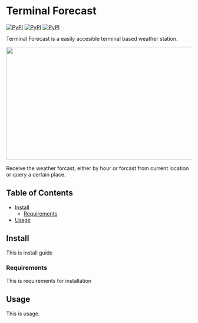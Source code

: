 # Terminal Forecast
[![PyPI](https://img.shields.io/pypi/pyversions/term-forecast.svg)](https://www.python.org/downloads/)
[![PyPI](https://img.shields.io/pypi/l/term-forecast.svg)](LICENSE)
[![PyPI](https://img.shields.io/pypi/v/term-forecast.svg)](https://pypi.python.org/pypi/term-forecast)

Terminal Forecast is a easily accesible terminal based weather station.

<img src='media/demo.gif' width="561" height="306">

Receive the weather forcast, either by hour or forcast from current location or query a certain place. 


## Table of Contents
- [Install](#1-install)
  - [Requirements](#11-requirements)
- [Usage](#2-usage)



## Install
This is install guide

### Requirements
This is requirements for installation

## Usage
This is usage. 
